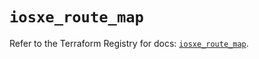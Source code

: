 # `iosxe_route_map`

Refer to the Terraform Registry for docs: [`iosxe_route_map`](https://registry.terraform.io/providers/ciscodevnet/iosxe/0.9.3/docs/resources/route_map).
